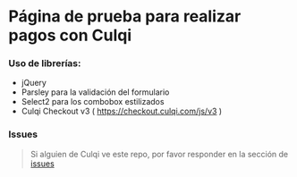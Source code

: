 # Página de prueba para realizar pagos con Culqi 

### Uso de librerías: 
- jQuery
- Parsley para la validación del formulario
- Select2 para los combobox estilizados
- Culqi Checkout v3 ( https://checkout.culqi.com/js/v3 )

### Issues

> Si alguien de Culqi ve este repo, por favor responder en la sección de [issues](https://github.com/joseadrian/culqi-test/issues/1) 
